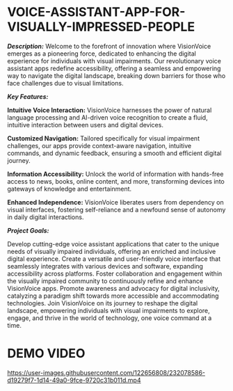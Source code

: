 # VOICE-ASSISTANT-APP-FOR-VISUALLY-IMPRESSED-PEOPLE


_**Description:**_
Welcome to the forefront of innovation where VisionVoice emerges as a pioneering force, dedicated to enhancing the digital experience for individuals with visual impairments. Our revolutionary voice assistant apps redefine accessibility, offering a seamless and empowering way to navigate the digital landscape, breaking down barriers for those who face challenges due to visual limitations.


_**Key Features:**_

**Intuitive Voice Interaction:** VisionVoice harnesses the power of natural language processing and AI-driven voice recognition to create a fluid, intuitive interaction between users and digital devices.

**Customized Navigation:** Tailored specifically for visual impairment challenges, our apps provide context-aware navigation, intuitive commands, and dynamic feedback, ensuring a smooth and efficient digital journey.

**Information Accessibility:** Unlock the world of information with hands-free access to news, books, online content, and more, transforming devices into gateways of knowledge and entertainment.

**Enhanced Independence:** VisionVoice liberates users from dependency on visual interfaces, fostering self-reliance and a newfound sense of autonomy in daily digital interactions.


_**Project Goals:**_

Develop cutting-edge voice assistant applications that cater to the unique needs of visually impaired individuals, offering an enriched and inclusive digital experience.
Create a versatile and user-friendly voice interface that seamlessly integrates with various devices and software, expanding accessibility across platforms.
Foster collaboration and engagement within the visually impaired community to continuously refine and enhance VisionVoice apps.
Promote awareness and advocacy for digital inclusivity, catalyzing a paradigm shift towards more accessible and accommodating technologies.
Join VisionVoice on its journey to reshape the digital landscape, empowering individuals with visual impairments to explore, engage, and thrive in the world of technology, one voice command at a time.


# DEMO VIDEO
https://user-images.githubusercontent.com/122656808/232078586-d19279f7-1d14-49a0-9fce-9720c31b011d.mp4

